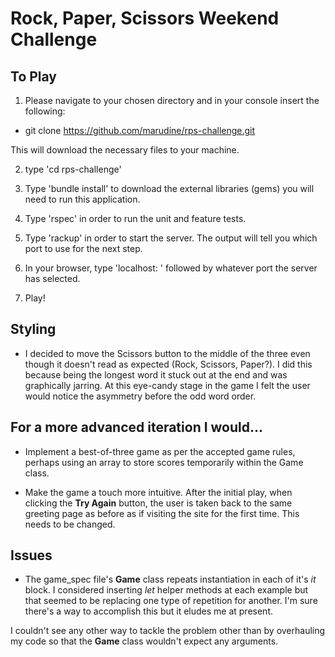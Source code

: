 # Rock, Paper, Scissors Weekend Challenge


## To Play

1. Please navigate to your chosen directory and in your console insert the following:

- git clone https://github.com/marudine/rps-challenge.git

This will download the necessary files to your machine.

2. type 'cd rps-challenge'

3. Type 'bundle install' to download the external libraries (gems) you will need to run this application.

4. Type 'rspec' in order to run the unit and feature tests.

5. Type 'rackup' in order to start the server. The output will tell you which port to use for the next step.

6. In your browser, type 'localhost: ' followed by whatever port the server has selected.

7. Play!


## Styling

* I decided to move the Scissors button to the middle of the three even though it doesn't read as expected (Rock, Scissors, Paper?). I did this because being the longest word it stuck out at the end and was graphically jarring. At this eye-candy stage in the game I felt the user would notice the asymmetry before the odd word order.



## For a more advanced iteration I would...

  * Implement a best-of-three game as per the accepted game rules, perhaps using an array to store scores temporarily within the Game class.

  * Make the game a touch more intuitive. After the initial play, when clicking the **Try Again** button, the user is taken back to the same greeting page as before as if visiting the site for the first time. This needs to be changed.


## Issues

  * The game_spec file's **Game** class repeats instantiation in each of it's *it* block. I considered inserting *let* helper methods at each example but that seemed to be replacing one type of repetition for another. I'm sure there's a way to accomplish this but it eludes me at present.

  I couldn't see any other way to tackle the problem other than by overhauling my code so that the **Game** class wouldn't expect any arguments.
